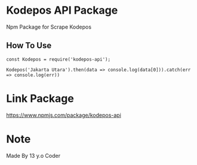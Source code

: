 # Kodepos API Package
Npm Package for Scrape Kodepos

## How To Use

```
const Kodepos = require('kodepos-api');

Kodepos('Jakarta Utara').then(data => console.log(data[0])).catch(err => console.log(err))

```

# Link Package
https://www.npmjs.com/package/kodepos-api

# Note
Made By 13 y.o Coder
